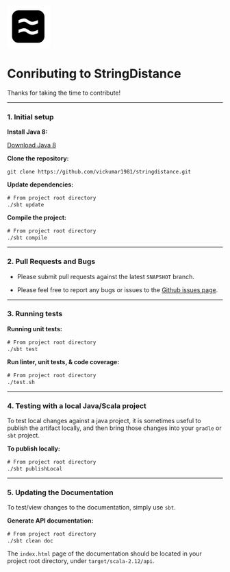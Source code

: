 ![Logo](logo.png)

# Conributing to StringDistance  

Thanks for taking the time to contribute!

---
### 1. Initial setup

__Install Java 8:__

[Download Java 8](https://www.oracle.com/technetwork/java/javase/downloads/jdk8-downloads-2133151.html)

__Clone the repository:__

```
git clone https://github.com/vickumar1981/stringdistance.git
```

__Update dependencies:__

```
# From project root directory
./sbt update
```

__Compile the project:__

```
# From project root directory
./sbt compile
```
---

### 2. Pull Requests and Bugs

-  Please submit pull requests against the latest `SNAPSHOT` branch.

-  Please feel free to report any bugs or issues to the [Github issues page](https://github.com/vickumar1981/stringdistance/issues).

---
### 3. Running tests

__Running unit tests:__

```
# From project root directory
./sbt test
```

__Run linter, unit tests, & code coverage:__

```
# From project root directory
./test.sh
```

---
### 4. Testing with a local Java/Scala project

To test local changes against a java project, it is sometimes useful to publish the
artifact locally, and then bring those changes into your `gradle` or `sbt` project. 

__To publish locally:__

```
# From project root directory
./sbt publishLocal
```

---
### 5. Updating the Documentation

To test/view changes to the documentation, simply use `sbt`.

__Generate API documentation:__

```
# From project root directory
./sbt clean doc
```

The `index.html` page of the documentation should be located in your project root
directory, under `target/scala-2.12/api`.